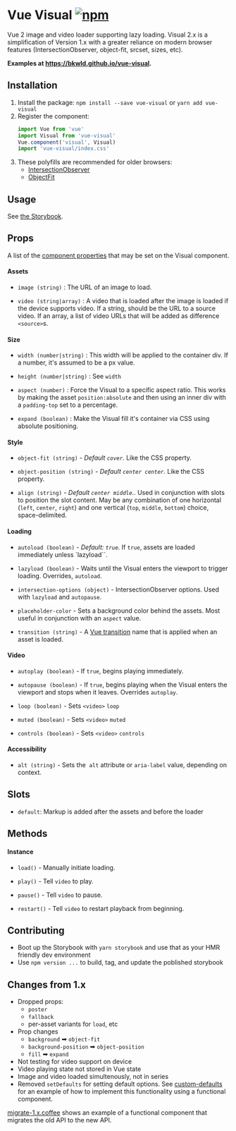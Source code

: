 # Vue Visual [![npm](https://img.shields.io/npm/v/vue-visual.svg)](https://www.npmjs.com/package/vue-visual)

Vue 2 image and video loader supporting lazy loading.  Visual 2.x is a simplification of Version 1.x with a greater reliance on modern browser features (IntersectionObserver, object-fit, srcset, sizes, etc).


**Examples at https://bkwld.github.io/vue-visual.**


## Installation

1. Install the package: `npm install --save vue-visual` or `yarn add vue-visual`
2. Register the component:
	```js
	import Vue from 'vue'
	import Visual from 'vue-visual'
	Vue.component('visual', Visual)
	import 'vue-visual/index.css'
	```
3. These polyfills are recommended for older browsers:
	- [IntersectionObserver](https://github.com/w3c/IntersectionObserver/tree/master/polyfill)
	- [ObjectFit](https://github.com/constancecchen/object-fit-polyfill)


## Usage

See [the Storybook](https://bkwld.github.io/vue-visual).

## Props

A list of the [component properties](http://vuejs.org/v2/guide/components.html#Props) that may be set on the Visual component.


#### Assets

- `image (string)` : The URL of an image to load.

- `video (string|array)` : A video that is loaded after the image is loaded if the device supports video. If a string, should be the URL to a source video.  If an array, a list of video URLs that will be added as difference `<source>`s.

#### Size

- `width (number|string)` : This width will be applied to the container div. If a number, it's assumed to be a px value.

- `height (number|string)` : See `width`

- `aspect (number)` : Force the Visual to a specific aspect ratio.  This works by making the asset `position:absolute` and then using an inner div with a `padding-top` set to a percentage.

- `expand (boolean)` : Make the Visual fill it's container via CSS using absolute positioning.


#### Style

- `object-fit (string)` - *Default `cover`.* Like the CSS property.

- `object-position (string)` - *Default `center center`.*  Like the CSS property.

- `align (string)` - *Default `center middle`.*.  Used in conjunction with slots to position the slot content.  May be any combination of one horizontal (`left`, `center`, `right`) and one vertical (`top`, `middle`, `bottom`) choice, space-delimited.


#### Loading

- `autoload (boolean)` - *Default: `true`.*  If `true`, assets are loaded immediately unless `lazyload``.

- `lazyload (boolean)` - Waits until the Visual enters the viewport to trigger loading.  Overrides, `autoload`.

- `intersection-options (object)` - IntersectionObserver options. Used with `lazyload` and `autopause`.

- `placeholder-color` - Sets a background color behind the assets.  Most useful in conjunction with an `aspect` value.

- `transition (string)` -  A [Vue transition](http://vuejs.org/v2/guide/transitions.html) name that is applied when an asset is loaded.


#### Video

- `autoplay (boolean)` - If `true`, begins playing immediately.

- `autopause (boolean)` - If `true`, begins playing when the Visual enters the viewport and stops when it leaves.  Overrides `autoplay`.

- `loop (boolean)` - Sets `<video>` `loop`

- `muted (boolean)` - Sets `<video>` `muted`

- `controls (boolean)` - Sets `<video>` `controls`


#### Accessibility

- `alt (string)` - Sets the <img> `alt` attribute or `aria-label` value, depending on context.


## Slots

- `default`: Markup is added after the assets and before the loader


## Methods

#### Instance

- `load()` - Manually initiate loading.

- `play()` - Tell `video` to play.

- `pause()` - Tell `video` to pause.

- `restart()` - Tell `video` to restart playback from beginning.


## Contributing

- Boot up the Storybook with `yarn storybook` and use that as your HMR friendly dev environment
- Use `npm version ...` to build, tag, and update the poblished storybook

## Changes from 1.x

- Dropped props:
  - `poster`
  - `fallback`
  - per-asset variants for `load`, etc
- Prop changes
  - `background` ➡ `object-fit`
  - `background-position` ➡ `object-position`
  - `fill` ➡ `expand`
- Not testing for video support on device
- Video playing state not stored in Vue state
- Image and video loaded simultenously, not in series
- Removed `setDefaults` for setting default options.  See [custom-defaults]('examples/custom-defaults.js) for an example of how to implement this functionality using a functional component.

[migrate-1.x.coffee](examples/migrate-1.x.coffee) shows an example of a functional component that migrates the old API to the new API.
